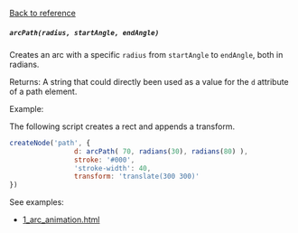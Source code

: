 [Back to reference](../README.md)

##### `arcPath(radius, startAngle, endAngle)` 
Creates an arc with a specific `radius` from `startAngle` to `endAngle`, both in radians.

Returns:
A string that could directly been used as a value for the `d` attribute of a path element.

Example:

The following script creates a rect and appends a transform. 
```javascript
createNode('path', {
				d: arcPath( 70, radians(30), radians(80) ),
				stroke: '#000',
				'stroke-width': 40,
				transform: 'translate(300 300)'
})
```

See examples:
- [1_arc_animation.html](../examples/5_special_shapes/1_arc_animation.html)

